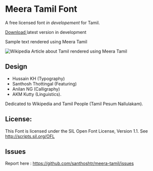 Meera Tamil Font
================

A free licensed font *in developement* for Tamil.


[Download ](https://github.com/santhoshtr/meera-tamil/raw/master/MeeraTamil.ttf) latest version in development

Sample text rendered using Meera Tamil

![Wikipedia Article about Tamil rendered using Meera Tamil](http://thottingal.in/images/MeeraTamil.png "Wikipedia Article about Tamil rendered using Meera Tamil")

Design
------

* Hussain KH (Typography)
* Santhosh Thottingal (Featuring)
* Anilan NG (Calligraphy) 
* AKM Kutty (Linguistics). 

Dedicated to Wikipedia and Tamil People (Tamil Pesum Nallulakam).

License:
--------

This Font is licensed under the SIL Open Font License, Version 1.1. See http://scripts.sil.org/OFL

Issues
-------

Report here : https://github.com/santhoshtr/meera-tamil/issues
